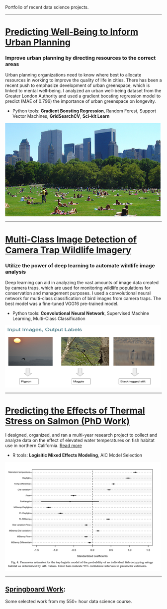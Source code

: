 Portfolio of recent data science projects.

---

# [Predicting Well-Being to Inform Urban Planning](https://github.com/KimSB80/Predicting-Longevity-Using-Urban-Greenspace-)
### Improve urban planning by directing resources to the correct areas
Urban planning organizations need to know where best to allocate resources in working to improve the quality of life in cities. There has been a recent push to emphasize development of urban greenspace, which is linked to mental well-being. I analyzed an urban well-being dataset from the Greater London Authority and used a gradient boosting regression model to predict (MAE of 0.796) the importance of urban greenspace on longevity. 

 - Python tools:  **Gradient Boosting Regression**, Random Forest, Support Vector Machines, **GridSearchCV**, **Sci-kit Learn**
   
<img width="500" height="300" src="images/urban_greenspace.jpg?raw=true"/>

---
# [Multi-Class Image Detection of Camera Trap Wildlife Imagery](https://github.com/KimSB80/Wildlife-Image-Processing)
### Utilize the power of deep learning to automate wildlife image analysis 
Deep learning can aid in analyzing the vast amounts of image data created by camera traps, which are used for monitoring wildlife populations for conservation and management purposes. I used a convolutional neural network for multi-class classification of bird images from camera traps. The best model was a fine-tuned VGG16 pre-trained model.

- Python tools:  **Convolutional Neural Network**, Supervised Machine Learning, Multi-Class Classification 
   
<img width="500" height="200" src="images/WildlifeImaging2.png?raw=true"/>

---
# [Predicting the Effects of Thermal Stress on Salmon (PhD Work)](/PhD_page)
I designed, organized, and ran a multi-year research project to collect and analyze data on the effect of elevated water temperatures on fish habitat use in northern California. [Read more](/PhD_page)
<br>
- R tools:  **Logisitic Mixed Effects Modeling**, AIC Model Selection 

<img width="500" height="350" src="images/PhDwork2.png?raw=true"/> 

---
## [Springboard Work](https://github.com/KimSB80/Springboard-Case-Studies):
Some selected work from my 550+ hour data science course.



